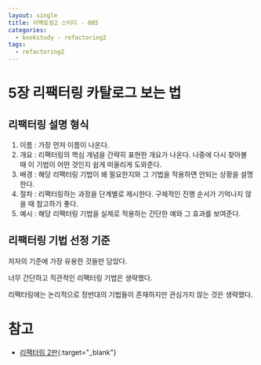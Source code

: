 ```yaml
---
layout: single
title: 리팩토링2 스터디 - 005
categories: 
  - bookstudy - refactoring2
tags: 
  - refactoring2
---
```


# 5장 리팩터링 카탈로그 보는 법

## 리팩터링 설명 형식

1. 이름 : 가장 먼저 이름이 나온다.
2. 개요 : 리팩터링의 핵심 개념을 간략히 표현한 개요가 나온다. 나중에 다시 찾아볼 때 이 기법이 어떤 것인지 쉽게 떠올리게 도와준다.
3. 배경 : 해당 리팩터링 기법이 왜 필요한지와 그 기법을 적용하면 안되는 상황을 설명한다.
4. 절차 : 리팩터링하는 과정을 단계별로 제시한다. 구체적인 진행 순서가 기억나지 않을 때 참고하기 좋다.
5. 예시 : 해당 리팩터링 기법을 실제로 적용하는 간단한 예와 그 효과를 보여준다.

## 리팩터링 기법 선정 기준

저자의 기준에 가장 유용한 것들만 담았다.

너무 간단하고 직관적인 리팩터링 기법은 생략했다.

리팩터링에는 논리적으로 정반대의 기법들이 존재하지만 관심가지 않는 것은 생략했다.

# 참고
- [리팩터링 2판](http://www.yes24.com/Product/Goods/89649360){:target="_blank"}
